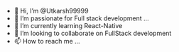- 👋 Hi, I’m @Utkarsh99999
- 👀 I’m passionate for Full stack development ...
- 🌱 I’m currently learning React-Native
- 💞️ I’m looking to collaborate on FullStack development
- 📫 How to reach me ...

<!---
Utkarsh99999/Utkarsh99999 is a ✨ special ✨ repository because its `README.md` (this file) appears on your GitHub profile.
You can click the Preview link to take a look at your changes.
--->
